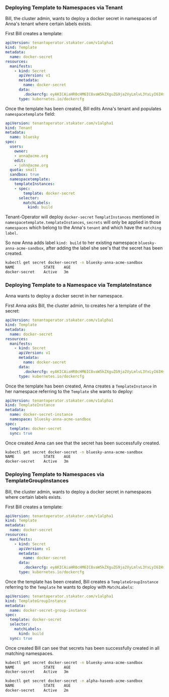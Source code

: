 ### Deploying Template to Namespaces via Tenant

Bill, the cluster admin, wants to deploy a docker secret in namespaces of Anna's tenant where certain labels exists.

First Bill creates a template:

```yaml
apiVersion: tenantoperator.stakater.com/v1alpha1
kind: Template
metadata:
  name: docker-secret
resources:
  manifests:
    - kind: Secret
      apiVersion: v1
      metadata:
        name: docker-secret
      data:
        .dockercfg: eyAKICAiaHR0cHM6IC8vaW5kZXguZG9ja2VyLmlvL3YxLyI6IHsgImF1dGgiOiAiYzNSaGEyRjBaWEk2VjI5M1YyaGhkRUZIY21WaGRGQmhjM04zYjNKayJ9Cn0K
      type: kubernetes.io/dockercfg
```

Once the template has been created, Bill edits Anna's tenant and populates `namespacetemplate` field:

```yaml
apiVersion: tenantoperator.stakater.com/v1alpha1
kind: Tenant
metadata:
  name: bluesky
spec:
  users:
    owner:
    - anna@acme.org
    edit:
    - john@acme.org
  quota: small
  sandbox: true
  namespacetemplate:
    templateInstances:
    - spec:
        template: docker-secret
      selector:
        matchLabels:
          kind: build
```

Tenant-Operator will deploy `docker-secret` `TemplatInstances` mentioned in `namespacetemplate.templateInstances`, `secrets` will only be applied in those `namespaces` which belong to the Anna's `tenant` and which have the `matching label`.

So now Anna adds label `kind: build` to her existing namespace `bluesky-anna-acme-sandbox`, after adding the label she see's that the secret has been created.

```bash
kubectl get secret docker-secret -n bluesky-anna-acme-sandbox
NAME             STATE    AGE
docker-secret    Active   3m
```

### Deploying Template to a Namespace via TemplateInstance

Anna wants to deploy a docker secret in her namespace.

First Anna asks Bill, the cluster admin, to creates her a template of the secret:

```yaml
apiVersion: tenantoperator.stakater.com/v1alpha1
kind: Template
metadata:
  name: docker-secret
resources:
  manifests:
    - kind: Secret
      apiVersion: v1
      metadata:
        name: docker-secret
      data:
        .dockercfg: eyAKICAiaHR0cHM6IC8vaW5kZXguZG9ja2VyLmlvL3YxLyI6IHsgImF1dGgiOiAiYzNSaGEyRjBaWEk2VjI5M1YyaGhkRUZIY21WaGRGQmhjM04zYjNKayJ9Cn0K
      type: kubernetes.io/dockercfg
```

Once the template has been created, Anna creates a `TemplateInstance` in her namespace referring to the `Template` she wants to deploy:

```yaml
apiVersion: tenantoperator.stakater.com/v1alpha1
kind: TemplateInstance
metadata:
  name: docker-secret-instance
  namespace: bluesky-anna-acme-sandbox
spec:
  template: docker-secret
  sync: true
```

Once created Anna can see that the secret has been successfully created.

```bash
kubectl get secret docker-secret -n bluesky-anna-acme-sandbox
NAME             STATE    AGE
docker-secret    Active   3m
```

### Deploying Template to Namespaces via TemplateGroupInstances

Bill, the cluster admin, wants to deploy a docker secret in namespaces where certain labels exists.

First Bill creates a template:

```yaml
apiVersion: tenantoperator.stakater.com/v1alpha1
kind: Template
metadata:
  name: docker-secret
resources:
  manifests:
    - kind: Secret
      apiVersion: v1
      metadata:
        name: docker-secret
      data:
        .dockercfg: eyAKICAiaHR0cHM6IC8vaW5kZXguZG9ja2VyLmlvL3YxLyI6IHsgImF1dGgiOiAiYzNSaGEyRjBaWEk2VjI5M1YyaGhkRUZIY21WaGRGQmhjM04zYjNKayJ9Cn0K
      type: kubernetes.io/dockercfg
```

Once the template has been created, Bill creates a `TemplateGroupInstance` referring to the `Template` he wants to deploy with `MatchLabels`:

```yaml
apiVersion: tenantoperator.stakater.com/v1alpha1
kind: TemplateGroupInstance
metadata:
  name: docker-secret-group-instance
spec:
  template: docker-secret
  selector:
    matchLabels:
      kind: build
  sync: true
```

Once created Bill can see that secrets has been successfully created in all matching namespaces.

```bash
kubectl get secret docker-secret -n bluesky-anna-acme-sandbox
NAME             STATE    AGE
docker-secret    Active   3m

kubectl get secret docker-secret -n alpha-haseeb-acme-sandbox
NAME             STATE    AGE
docker-secret    Active   2m
```
